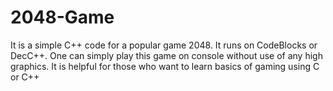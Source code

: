 # 2048-Game
It is a simple C++ code for a popular game 2048. It runs on CodeBlocks or DecC++. One can simply play this game on console without use of any high graphics. It is helpful for those who want to learn basics of gaming using C or C++
